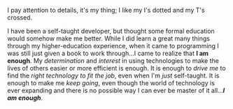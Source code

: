 I pay attention to details, it's my thing; I like my I's dotted and my T's crossed.  

I have been a self-taught developer, but thought some formal education would somehow make me better.  While I did learn a great many things through my higher-education experience, when it came to programming I was still just given a book to work through...I came to realize that **I am enough**.  My *determination* and *interest* in using technologies to make the lives of others easier or more efficient is enough. It is enough to *drive me* to find the *right technology to fit the job*, even when I'm *just* self-taught. It is enough to make me *keep going*, even though the world of technology is ever expanding and there is no possible way I can ever be master of it all...**_I am enough_**.
